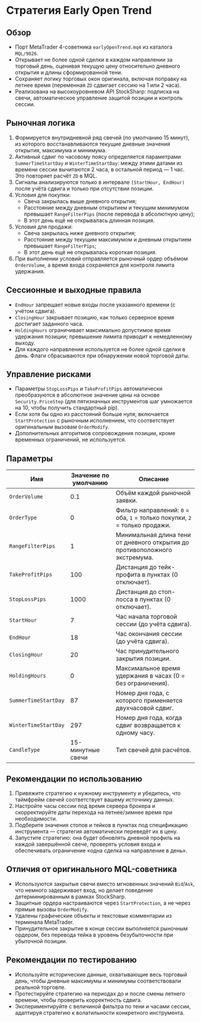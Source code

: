 # Стратегия Early Open Trend

## Обзор
- Порт MetaTrader 4-советника `earlyOpenTrend.mq4` из каталога `MQL/9826`.
- Открывает не более одной сделки в каждом направлении за торговый день, оценивая текущую цену относительно дневного открытия и длины сформированной тени.
- Сохраняет логику торговых окон оригинала, включая поправку на летнее время (переменная `ZD` сдвигает сессию на 1 или 2 часа).
- Реализована на высокоуровневом API StockSharp: подписка на свечи, автоматическое управление защитой позиции и контроль сессии.

## Рыночная логика
1. Формируется внутридневной ряд свечей (по умолчанию 15 минут), из которого восстанавливаются текущие дневные значения открытия, максимума и минимума.
2. Активный сдвиг по часовому поясу определяется параметрами `SummerTimeStartDay` и `WinterTimeStartDay`: между этими датами из времени сессии вычитаются 2 часа, в остальной период — 1 час. Это повторяет расчёт `ZD` в MQL.
3. Сигналы анализируются только в интервале `[StartHour, EndHour)` после учёта сдвига и только при отсутствии позиции.
4. Условия для покупки:
   - Свеча закрылась выше дневного открытия;
   - Расстояние между дневным открытием и текущим минимумом превышает `RangeFilterPips` (после перевода в абсолютную цену);
   - В этот день ещё не открывалась длинная позиция.
5. Условия для продажи:
   - Свеча закрылась ниже дневного открытия;
   - Расстояние между текущим максимумом и дневным открытием превышает `RangeFilterPips`;
   - В этот день ещё не открывалась короткая позиция.
6. При выполнении условий отправляется рыночный ордер объёмом `OrderVolume`, а время входа сохраняется для контроля лимита удержания.

## Сессионные и выходные правила
- `EndHour` запрещает новые входы после указанного времени (с учётом сдвига).
- `ClosingHour` закрывает позицию, как только серверное время достигает заданного часа.
- `HoldingHours` ограничивает максимально допустимое время удержания позиции; превышение лимита приводит к немедленному выходу.
- Для каждого направления используется не более одной сделки в день. Флаги сбрасываются при обнаружении новой торговой даты.

## Управление рисками
- Параметры `StopLossPips` и `TakeProfitPips` автоматически преобразуются в абсолютное значение цены на основе `Security.PriceStep` (для пятизначных инструментов шаг умножается на 10, чтобы получить стандартный pip).
- Если хотя бы одно из расстояний больше нуля, включается `StartProtection` с рыночным исполнением, что соответствует оригинальным вызовам `OrderModify`.
- Дополнительных алгоритмов сопровождения позиции, кроме временных ограничений, не используется.

## Параметры
| Имя | Значение по умолчанию | Описание |
|-----|-----------------------|----------|
| `OrderVolume` | 0.1 | Объём каждой рыночной заявки. |
| `OrderType` | 0 | Фильтр направлений: `0` = оба, `1` = только покупки, `2` = только продажи. |
| `RangeFilterPips` | 1 | Минимальная длина тени от дневного открытия до противоположного экстремума. |
| `TakeProfitPips` | 100 | Дистанция до тейк-профита в пунктах (0 отключает). |
| `StopLossPips` | 1000 | Дистанция до стоп-лосса в пунктах (0 отключает). |
| `StartHour` | 7 | Час начала торговой сессии (до учёта сдвига). |
| `EndHour` | 18 | Час окончания сессии (до учёта сдвига). |
| `ClosingHour` | 20 | Час принудительного закрытия позиции. |
| `HoldingHours` | 0 | Максимальное время удержания в часах (0 = без ограничения). |
| `SummerTimeStartDay` | 87 | Номер дня года, с которого применяется двухчасовой сдвиг. |
| `WinterTimeStartDay` | 297 | Номер дня года, когда сдвиг возвращается к одному часу. |
| `CandleType` | 15-минутные свечи | Тип свечей для расчётов. |

## Рекомендации по использованию
1. Привяжите стратегию к нужному инструменту и убедитесь, что таймфрейм свечей соответствует вашему источнику данных.
2. Настройте часы сессии под время сервера брокера и скорректируйте даты перехода на летнее/зимнее время при необходимости.
3. Подберите значения стопов и тейков в пунктах под спецификацию инструмента — стратегия автоматически переведёт их в цену.
4. Запустите стратегию: она будет обновлять дневной профиль на каждой завершённой свече, проверять условия входа и обеспечивать ограничение «одна сделка на направление в день».

## Отличия от оригинального MQL-советника
- Используются закрытые свечи вместо мгновенных значений `Bid`/`Ask`, что немного задерживает вход, но делает поведение детерминированным в рамках StockSharp.
- Защитные ордера настраиваются через `StartProtection`, а не через прямые вызовы `OrderModify`.
- Удалены графические объекты и текстовые комментарии из терминала MetaTrader.
- Принудительное закрытие в конце сессии выполняется рыночным ордером, без перевода тейка в уровень безубыточности при убыточной позиции.

## Рекомендации по тестированию
- Используйте исторические данные, охватывающие весь торговый день, чтобы дневные максимумы и минимумы соответствовали реальной торговле.
- Протестируйте стратегию на периодах до и после смены летнего времени, чтобы проверить корректность сдвига.
- Экспериментируйте с величиной фильтра по тени и часами сессии, адаптируя стратегию к волатильности конкретного инструмента.
